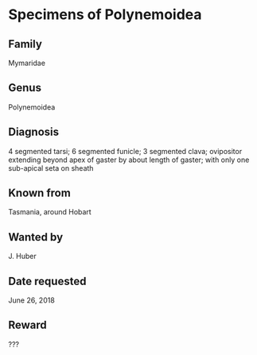 
# Specimens of Polynemoidea

## Family
Mymaridae

## Genus
Polynemoidea

## Diagnosis

4 segmented tarsi; 6 segmented funicle; 3 segmented clava; ovipositor extending beyond apex of gaster by about length of gaster; with only one sub-apical seta on sheath

## Known from

Tasmania, around Hobart

## Wanted by

J. Huber

## Date requested

June 26, 2018

## Reward

???
